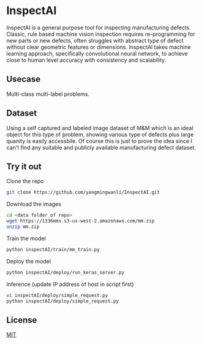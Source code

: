 
# InspectAI
InspectAI is a general purpose tool for inspecting manufacturing defects. Classic, rule based machine vision inspection requires re-programming for new parts or new defects, often struggles with abstract type of defect without clear geometric features or dimensions. InspectAI takes machine learning approach, specifically convolutional neural network, to achieve close to human level accuracy with consistency and scalability.

## Usecase
Multi-class multi-label problems.

## Dataset
Using a self captured and labeled image dataset of M&M which is an ideal object for this type of problem, showing various type of defects plus large quanity is easily accessbile. Of course this is just to prove the idea since I can't find any suitable and publicly available manufacturing defect dataset.

## Try it out

Clone the repo
```bash
git clone https://github.com/yangmingwanli/InspectAI.git
```
Download the images
```bash
cd <data folder of repo>
wget https://1336mms.s3-us-west-2.amazonaws.com/mm.zip
unzip mm.zip
```
Train the model
```bash
python inspectAI/train/mm_train.py
```
Deploy the model
```bash
python inspectAI/deploy/run_keras_server.py
```
Inference (update IP address of host in script first)
```bash
vi inspectAI/deploy/simple_request.py
python inspectAI/deploy/simple_request.py
```

## License
[MIT](https://choosealicense.com/licenses/mit/)
